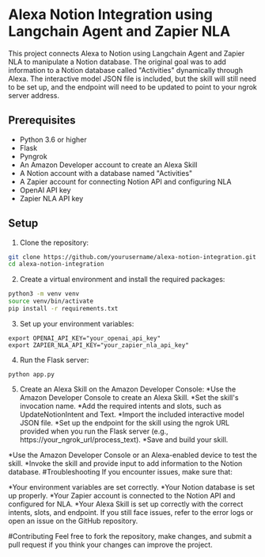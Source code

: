 # Alexa Notion Integration using Langchain Agent and Zapier NLA

This project connects Alexa to Notion using Langchain Agent and Zapier NLA to manipulate a Notion database. The original goal was to add information to a Notion database called "Activities" dynamically through Alexa. The interactive model JSON file is included, but the skill will still need to be set up, and the endpoint will need to be updated to point to your ngrok server address.

## Prerequisites

- Python 3.6 or higher
- Flask
- Pyngrok
- An Amazon Developer account to create an Alexa Skill
- A Notion account with a database named "Activities"
- A Zapier account for connecting Notion API and configuring NLA
- OpenAI API key
- Zapier NLA API key

## Setup

1. Clone the repository:

```bash
git clone https://github.com/yourusername/alexa-notion-integration.git
cd alexa-notion-integration
```

2. Create a virtual environment and install the required packages:

```bash
python3 -m venv venv
source venv/bin/activate
pip install -r requirements.txt
```

3. Set up your environment variables:

```
export OPENAI_API_KEY="your_openai_api_key"
export ZAPIER_NLA_API_KEY="your_zapier_nla_api_key"
```

4. Run the Flask server:

```
python app.py
```

5. Create an Alexa Skill on the Amazon Developer Console:
   *Use the Amazon Developer Console to create an Alexa Skill.
   *Set the skill's invocation name.
   *Add the required intents and slots, such as UpdateNotionIntent and Text.
   *Import the included interactive model JSON file.
   *Set up the endpoint for the skill using the ngrok URL provided when you run the Flask server (e.g., https://your_ngrok_url/process_text).
   *Save and build your skill.

*Use the Amazon Developer Console or an Alexa-enabled device to test the skill.
*Invoke the skill and provide input to add information to the Notion database.
#Troubleshooting
If you encounter issues, make sure that:

*Your environment variables are set correctly.
*Your Notion database is set up properly.
*Your Zapier account is connected to the Notion API and configured for NLA.
*Your Alexa Skill is set up correctly with the correct intents, slots, and endpoint.
If you still face issues, refer to the error logs or open an issue on the GitHub repository.

#Contributing
Feel free to fork the repository, make changes, and submit a pull request if you think your changes can improve the project.
